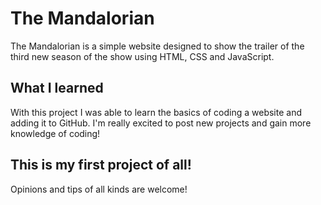 # The Mandalorian

The Mandalorian is a simple website designed to show the trailer of the third new season of the show using HTML, CSS and JavaScript. 

## What I learned

With this project I was able to learn the basics of coding a website and adding it to GitHub. I'm really excited to post new projects and gain more knowledge of coding!

## This is my first project of all!

Opinions and tips of all kinds are welcome!


